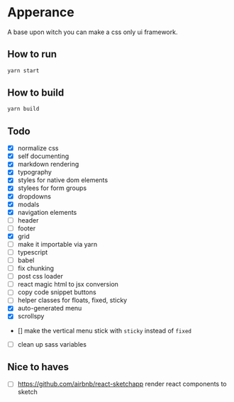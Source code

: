 # Apperance

A base upon witch you can make a css only ui framework.

## How to run

```bash
yarn start
```

## How to build

```bash
yarn build
```

## Todo
- [x] normalize css
- [x] self documenting
- [x] markdown rendering
- [x] typography
- [x] styles for native dom elements
- [x] stylees for form groups
- [x] dropdowns
- [x] modals
- [x] navigation elements
- [ ] header
- [ ] footer
- [x] grid
- [ ] make it importable via yarn
- [ ] typescript
- [ ] babel
- [ ] fix chunking
- [ ] post css loader
- [ ] react magic html to jsx conversion
- [ ] copy code snippet buttons
- [ ] helper classes for floats, fixed, sticky
- [x] auto-generated menu
- [x] scrollspy
- [] make the vertical menu stick with `sticky` instead of `fixed`
- [ ] clean up sass variables

## Nice to haves
- [ ] https://github.com/airbnb/react-sketchapp render react components to sketch